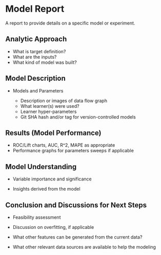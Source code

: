 # Model Report

A report to provide details on a specific model or experiment.

## Analytic Approach

* What is target definition?
* What are the inputs?
* What kind of model was built?

## Model Description

* Models and Parameters

  * Description or images of data flow graph
  * What learner(s) were used?
  * Learner hyper-parameters
  * Git SHA hash and/or tag for version-controlled models

## Results (Model Performance)

* ROC/Lift charts, AUC, R^2, MAPE as appropriate
* Performance graphs for parameters sweeps if applicable

## Model Understanding

* Variable importance and significance

* Insights derived from the model

## Conclusion and Discussions for Next Steps

* Feasibility assessment

* Discussion on overfitting, if applicable

* What other features can be generated from the current data?

* What other relevant data sources are available to help the modeling
